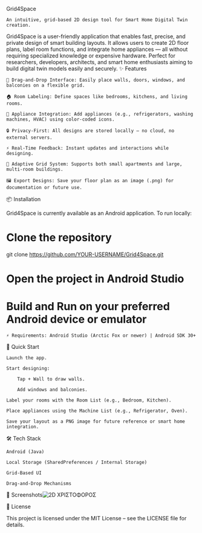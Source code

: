 Grid4Space

    An intuitive, grid-based 2D design tool for Smart Home Digital Twin creation.

Grid4Space is a user-friendly application that enables fast, precise, and private design of smart building layouts. It allows users to create 2D floor plans, label room functions, and integrate home appliances — all without requiring specialized knowledge or expensive hardware.
Perfect for researchers, developers, architects, and smart home enthusiasts aiming to build digital twin models easily and securely.
✨ Features

    🎨 Drag-and-Drop Interface: Easily place walls, doors, windows, and balconies on a flexible grid.

    🏠 Room Labeling: Define spaces like bedrooms, kitchens, and living rooms.

    🔌 Appliance Integration: Add appliances (e.g., refrigerators, washing machines, HVAC) using color-coded icons.

    🔒 Privacy-First: All designs are stored locally — no cloud, no external servers.

    ⚡ Real-Time Feedback: Instant updates and interactions while designing.

    📐 Adaptive Grid System: Supports both small apartments and large, multi-room buildings.

    🖼️ Export Designs: Save your floor plan as an image (.png) for documentation or future use.

📦 Installation

Grid4Space is currently available as an Android application.
To run locally:

# Clone the repository
git clone https://github.com/YOUR-USERNAME/Grid4Space.git

# Open the project in Android Studio
# Build and Run on your preferred Android device or emulator

    ⚡ Requirements: Android Studio (Arctic Fox or newer) | Android SDK 30+

🚀 Quick Start

    Launch the app.

    Start designing:

        Tap + Wall to draw walls.

        Add windows and balconies.

    Label your rooms with the Room List (e.g., Bedroom, Kitchen).

    Place appliances using the Machine List (e.g., Refrigerator, Oven).

    Save your layout as a PNG image for future reference or smart home integration.

	
	
🛠️ Tech Stack

    Android (Java)

    Local Storage (SharedPreferences / Internal Storage)

    Grid-Based UI

    Drag-and-Drop Mechanisms

📸 Screenshots![2D ΧΡΙΣΤΟΦΟΡΟΣ](https://github.com/user-attachments/assets/f60d7617-cca8-43f5-9266-19234ddd503a)

📜 License

This project is licensed under the MIT License – see the LICENSE file for details.
